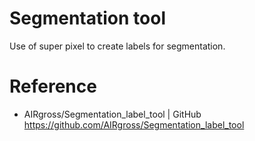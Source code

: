 Segmentation tool
=================
Use of super pixel to create labels for segmentation.

Reference
=========
* AIRgross/Segmentation_label_tool | GitHub 
  <https://github.com/AIRgross/Segmentation_label_tool>

